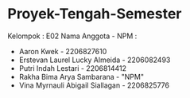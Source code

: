 # Proyek-Tengah-Semester

Kelompok : E02
Nama Anggota - NPM :<br>
- Aaron Kwek - 2206827610
- Erstevan Laurel Lucky Almeida - 2206082493
- Putri Indah Lestari - 2206814412
- Rakha Bima Arya Sambarana - "NPM"
- Vina Myrnauli Abigail Siallagan - 2206825776